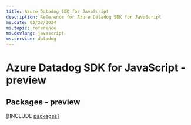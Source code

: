 ```yaml
---
title: Azure Datadog SDK for JavaScript
description: Reference for Azure Datadog SDK for JavaScript
ms.date: 03/28/2024
ms.topic: reference
ms.devlang: javascript
ms.service: datadog
---
```

# Azure Datadog SDK for JavaScript - preview
## Packages - preview
[!INCLUDE [packages](datadog-index.md)]